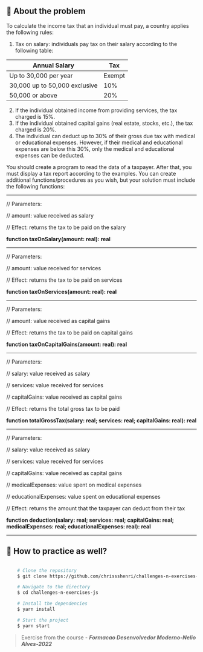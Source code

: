 ## 👀 About the problem

To calculate the income tax that an individual must pay, a country applies the following rules:

1) Tax on salary: individuals pay tax on their salary according to the following table:

| Annual Salary | Tax |
| --- | --- |
| Up to 30,000 per year | Exempt |
| 30,000 up to 50,000 exclusive | 10% |
| 50,000 or above | 20% |


2) If the individual obtained income from providing services, the tax charged is 15%.
3) If the individual obtained capital gains (real estate, stocks, etc.), the tax charged is 20%.
4) The individual can deduct up to 30% of their gross due tax with medical or educational expenses. However, if their medical and educational expenses are below this 30%, only the medical and educational expenses can be deducted.

You should create a program to read the data of a taxpayer. After that, you must display a tax report according to the examples. You can create additional functions/procedures as you wish, but your solution must include the following functions:
***
// Parameters:

// amount: value received as salary

// Effect: returns the tax to be paid on the salary

**function taxOnSalary(amount: real): real**
***
// Parameters:

// amount: value received for services

// Effect: returns the tax to be paid on services

**function taxOnServices(amount: real): real**
***
// Parameters:

// amount: value received as capital gains

// Effect: returns the tax to be paid on capital gains

**function taxOnCapitalGains(amount: real): real**
***
// Parameters:

// salary: value received as salary

// services: value received for services

// capitalGains: value received as capital gains

// Effect: returns the total gross tax to be paid

**function totalGrossTax(salary: real; services: real; capitalGains: real): real**

****
// Parameters: 

// salary: value received as salary

// services: value received for services

// capitalGains: value received as capital gains

// medicalExpenses: value spent on medical expenses

// educationalExpenses: value spent on educational expenses

// Effect: returns the amount that the taxpayer can deduct from their tax

**function deduction(salary: real; services: real; capitalGains: real; medicalExpenses: real; educationalExpenses: real): real**

---

## 📁 How to practice as well?

```bash

    # Clone the repository
    $ git clone https://github.com/chrissshenri/challenges-n-exercises-js.git

    # Navigate to the directory
    $ cd challenges-n-exercises-js

    # Install the dependencies
    $ yarn install

    # Start the project
    $ yarn start

```

> 
> Exercise from the course - ***Formacao Desenvolvedor Moderno-Nelio Alves-2022***

